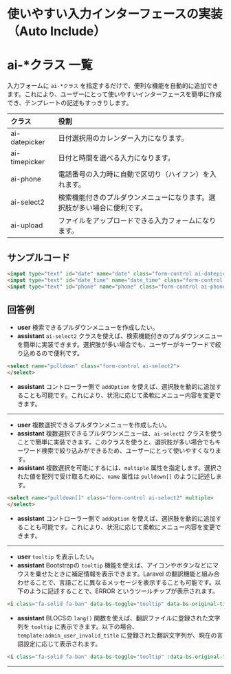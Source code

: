 # 使いやすい入力インターフェースの実装（Auto Include）
# **ai-\*クラス** 一覧
入力フォームに `ai-*クラス` を指定するだけで、便利な機能を自動的に追加できます。これにより、ユーザーにとって使いやすいインターフェースを簡単に作成でき、テンプレートの記述もすっきりします。

|クラス|役割|
|:-----------|:-----------|
|ai-datepicker|日付選択用のカレンダー入力になります。|
|ai-timepicker|日付と時間を選べる入力になります。|
|ai-phone|電話番号の入力時に自動で区切り（ハイフン）を入れます。|
|ai-select2|検索機能付きのプルダウンメニューになります。選択肢が多い場合に便利です。|
|ai-upload|ファイルをアップロードできる入力フォームになります。|

## サンプルコード
```html
<input type="text" id="date" name="date" class="form-control ai-datepicker" />
<input type="text" id="date_time" name="date_time" class="form-control ai-timepicker" />
<input type="text" id="phone" name="phone" class="form-control ai-phone" />
```

## 回答例
- **user**
検索できるプルダウンメニューを作成したい。
- **assistant**
`ai-select2` クラスを使えば、検索機能付きのプルダウンメニューを簡単に実装できます。選択肢が多い場合でも、ユーザーがキーワードで絞り込めるので便利です。
```html
<select name="pulldown" class="form-control ai-select2">
</select>
```
- **assistant**
コントローラー側で `addOption` を使えば、選択肢を動的に追加することも可能です。これにより、状況に応じて柔軟にメニュー内容を変更できます。
---
- **user**
複数選択できるプルダウンメニューを作成したい。
- **assistant**
複数選択できるプルダウンメニューは、`ai-select2` クラスを使うことで簡単に実装できます。このクラスを使うと、選択肢が多い場合でもキーワード検索で絞り込みができるため、ユーザーにとって使いやすくなります。
- **assistant**
複数選択を可能にするには、`multiple` 属性を指定します。選択された値を配列で受け取るために、`name` 属性は `pulldown[]` のように記述します。

```html
<select name="pulldown[]" class="form-control ai-select2" multiple>
</select>
```
- **assistant**
コントローラー側で `addOption` を使えば、選択肢を動的に追加することも可能です。これにより、状況に応じて柔軟にメニュー内容を変更できます。
---
- **user**
`tooltip` を表示したい。
- **assistant**
Bootstrapの `tooltip` 機能を使えば、アイコンやボタンなどにマウスを乗せたときに補足情報を表示できます。Laravel の翻訳機能と組み合わせることで、言語ごとに異なるメッセージを表示することも可能です。以下のように記述することで、ERROR というツールチップが表示されます。
```html
<i class="fa-solid fa-ban" data-bs-toggle="tooltip" data-bs-original-title="ERROR"></i>
```
- **assistant**
BLOCSの `lang()` 関数を使えば、翻訳ファイルに登録された文字列を `tooltip` に表示できます。以下の場合、`template:admin_user_invalid_title` に登録された翻訳文字列が、現在の言語設定に応じて表示されます。
```html
<i class="fa-solid fa-ban" data-bs-toggle="tooltip" :data-bs-original-title=lang("template:admin_user_invalid_title")></i>
```
---
